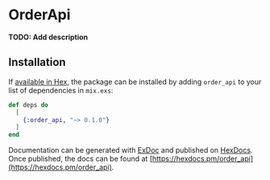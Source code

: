 # OrderApi

**TODO: Add description**

## Installation

If [available in Hex](https://hex.pm/docs/publish), the package can be installed
by adding `order_api` to your list of dependencies in `mix.exs`:

```elixir
def deps do
  [
    {:order_api, "~> 0.1.0"}
  ]
end
```

Documentation can be generated with [ExDoc](https://github.com/elixir-lang/ex_doc)
and published on [HexDocs](https://hexdocs.pm). Once published, the docs can
be found at [https://hexdocs.pm/order_api](https://hexdocs.pm/order_api).

